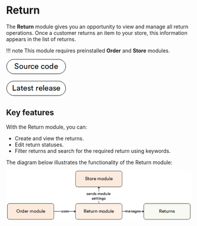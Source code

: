 # Return

The **Return** module gives you an opportunity to view and manage all return operations. Once a customer returns an item to your store, this information appears in the list of returns.

!!! note
    This module requires preinstalled **Order** and **Store** modules.

[![Source code](media/source_code.png)](https://github.com/VirtoCommerce/vc-module-return)

[![Download](media/latest_release.png)](https://github.com/VirtoCommerce/vc-module-return/releases)


## Key features

With the Return module, you can:

* Create and view the returns.
* Edit return statuses.
* Filter returns and search for the required return using keywords. 

The diagram below illustrates the functionality of the Return module:

![Key entities](media/key-entities.png)


